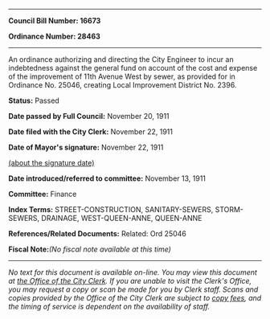 

********

**Council Bill Number: 16673**
   
**Ordinance Number: 28463**
********

 An ordinance authorizing and directing the City Engineer to incur an indebtedness against the general fund on account of the cost and expense of the improvement of 11th Avenue West by sewer, as provided for in Ordinance No. 25046, creating Local Improvement District No. 2396.

**Status:** Passed
   
**Date passed by Full Council:** November 20, 1911
   
**Date filed with the City Clerk:** November 22, 1911
   
**Date of Mayor's signature:** November 22, 1911
   
[(about the signature date)](/~public/approvaldate.htm)
   
   
   
**Date introduced/referred to committee:** November 13, 1911
   
**Committee:** Finance
   
   
**Index Terms:** STREET-CONSTRUCTION, SANITARY-SEWERS, STORM-SEWERS, DRAINAGE, WEST-QUEEN-ANNE, QUEEN-ANNE

**References/Related Documents:** Related: Ord 25046

**Fiscal Note:**_(No fiscal note available at this time)_
********

_No text for this document is available on-line. You may view this document at [the Office of the City Clerk](http://www.seattle.gov/leg/clerk/contactUs.htm). If you are unable to visit the Clerk's Office, you may request a copy or scan be made for you by Clerk staff. Scans and copies provided by the Office of the City Clerk are subject to [copy fees](http://clerk.seattle.gov/~public/clerkfees.htm), and the timing of service is dependent on the availability of staff._

